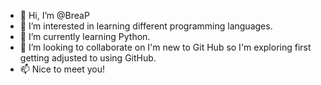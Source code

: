 - 👋 Hi, I’m @BreaP
- 👀 I’m interested in learning different programming languages.
- 🌱 I’m currently learning Python.
- 💞️ I’m looking to collaborate on I'm new to Git Hub so I'm exploring first getting adjusted to using GitHub.
- 📫 Nice to meet you!

<!---
BreaP/BreaP is a ✨ special ✨ repository because its `README.md` (this file) appears on your GitHub profile.
You can click the Preview link to take a look at your changes.
--->
